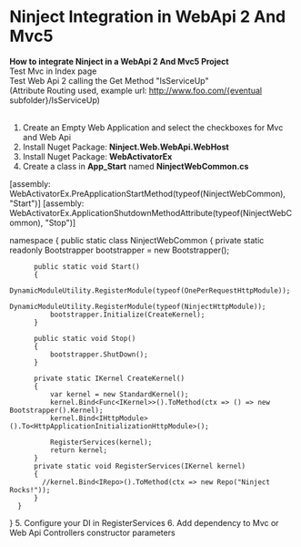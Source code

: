 # Ninject Integration in WebApi 2 And Mvc5

**How to integrate Ninject in a WebApi 2 And Mvc5 Project**
<br>Test Mvc in Index page
<br>Test Web Api 2 calling the Get Method "IsServiceUp"
<br>(Attribute Routing used, example url: http://www.foo.com/{eventual subfolder}/IsServiceUp)
<br><br>
1. Create an Empty Web Application and select the checkboxes for Mvc and Web Api
2. Install Nuget Package: **Ninject.Web.WebApi.WebHost**
3. Install Nuget Package: **WebActivatorEx**
4. Create a class in **App_Start** named **NinjectWebCommon.cs**

  [assembly: WebActivatorEx.PreApplicationStartMethod(typeof(NinjectWebCommon), "Start")]
  [assembly: WebActivatorEx.ApplicationShutdownMethodAttribute(typeof(NinjectWebCommon), "Stop")]

  namespace <YOURNAMESPACE>
  {
      public static class NinjectWebCommon
      {
          private static readonly Bootstrapper bootstrapper = new Bootstrapper();

          public static void Start()
          {
              DynamicModuleUtility.RegisterModule(typeof(OnePerRequestHttpModule));
              DynamicModuleUtility.RegisterModule(typeof(NinjectHttpModule));
              bootstrapper.Initialize(CreateKernel);
          }

          public static void Stop()
          {
              bootstrapper.ShutDown();
          }

          private static IKernel CreateKernel()
          {
              var kernel = new StandardKernel();
              kernel.Bind<Func<IKernel>>().ToMethod(ctx => () => new Bootstrapper().Kernel);
              kernel.Bind<IHttpModule>().To<HttpApplicationInitializationHttpModule>();

              RegisterServices(kernel);
              return kernel;
          }
          private static void RegisterServices(IKernel kernel)
          {
            //kernel.Bind<IRepo>().ToMethod(ctx => new Repo("Ninject Rocks!"));
          }
      }
  }
5. Configure your DI in RegisterServices
6. Add dependency to Mvc or Web Api Controllers constructor parameters
